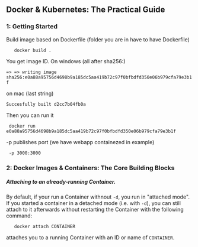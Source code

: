 ## Docker & Kubernetes: The Practical Guide

### 1: Getting Started

Build image based on Dockerfile (folder you are in have to have Dockerfile)
``` terminal
   docker build .
```

You get image ID. On windows (all after sha256:)

` => => writing image sha256:e0a88a95756d4698b9a185dc5aa419b72c97f0bfbdfd350e06b979cfa79e3b1f    `

on mac (last string)

` Succesfully built d2cc7b04fb0a  `

Then you can run it

``` terminal
 docker run e0a88a95756d4698b9a185dc5aa419b72c97f0bfbdfd350e06b979cfa79e3b1f
```
-p publishes port (we have webapp containezed in example)
```
 -p 3000:3000
```
### 2: Docker Images & Containers: The Core Building Blocks

##### Attaching to an already-running Container.
By default, if your run a Container withnout ```-d```, you run in "attached mode". If you started a container
in a detached mode (i.e. with ```-d```), you can still attach to it afterwards without restarting the Container 
with the following command: 
``` terminal
   docker attach CONTAINER
```
attaches you to a running Container with an ID or name of ```CONTAINER```.